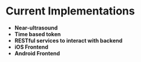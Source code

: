 # Current Implementations


- **Near-ultrasound** 
- **Time based token**
- **RESTful services to interact with backend**
- **iOS Frontend**
- **Android Frontend**
